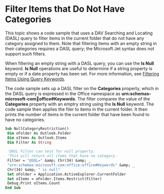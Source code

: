 
# Filter Items that Do Not Have Categories

This topic shows a code sample that uses a DAV Searching and Locating (DASL) query to filter items in the current folder that do not have any category assigned to them. Note that filtering items with an empty string in their categories requires a DASL query; the Microsoft Jet syntax does not support such filters.

When filtering an empty string with a DASL query, you can use the  **Is Null** keyword. **Is Null** operations are useful to determine if a string property is empty or if a date property has been set. For more information, see [Filtering Items Using Query Keywords](d7e6b169-c5fd-7acc-f077-658a153a921f.md).

The code sample sets up a DASL filter on the  **Categories** property, which in the DASL query is expressed in the Office namespace as **urn:schemas-microsoft-com:office:office#Keywords**. The filter compares the value of the  **Categories** property with an emptry string using the **Is Null** keyword. The code sample then applies the filer to items in the current folder. It then prints the number of items in the current folder that have been found to have no categories.




```vb
Sub NullCategoryRestriction() 
 Dim oFolder As Outlook.Folder 
 Dim oItems As Outlook.Items 
 Dim Filter As String 
 
 'DASL Filter can test for null property. 
 'This will return all items that have no category. 
 Filter = "@SQL=" &amp; Chr(34) &amp; _ 
 "urn:schemas-microsoft-com:office:office#Keywords" &amp; _ 
 Chr(34) &amp; " is null" 
 Set oFolder = Application.ActiveExplorer.CurrentFolder 
 Set oItems = oFolder.Items.Restrict(Filter) 
 Debug.Print oItems.Count 
End Sub
```

